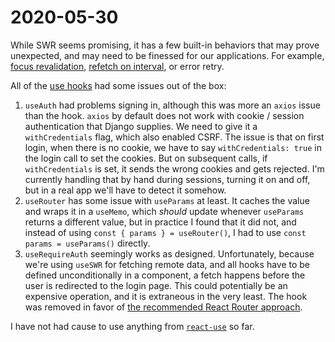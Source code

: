 # 2020-05-30

While SWR seems promising, it has a few built-in behaviors that may prove unexpected, and may need to be finessed for our applications. For example, [focus revalidation](https://swr.now.sh/#focus-revalidation), [refetch on interval](https://swr.now.sh/#refetch-on-interval), or error retry.

All of the [use hooks](https://usehooks.com/) had some issues out of the box:

  1. `useAuth` had problems signing in, although this was more an `axios` issue than the hook. `axios` by default does not work with cookie / session authentication that Django supplies. We need to give it a `withCredentials` flag, which also enabled CSRF. The issue is that on first login, when there is no cookie, we have to say `withCredentials: true` in the login call to set the cookies. But on subsequent calls, if `withCredentials` is set, it sends the wrong cookies and gets rejected. I'm currently handling that by hand during sessions, turning it on and off, but in a real app we'll have to detect it somehow.
  2. `useRouter` has some issue with `useParams` at least. It caches the value and wraps it in a `useMemo`, which _should_ update whenever `useParams` returns a different value, but in practice I found that it did not, and instead of using `const { params } = useRouter()`, I had to use `const params = useParams()` directly.
  3. `useRequireAuth` seemingly works as designed. Unfortunately, because we're using `useSWR` for fetching remote data, and all hooks have to be defined unconditionally in a component, a fetch happens before the user is redirected to the login page. This could potentially be an expensive operation, and it is extraneous in the very least. The hook was removed in favor of [the recommended React Router approach](https://reacttraining.com/react-router/web/example/auth-workflow).

I have not had cause to use anything from [`react-use`](https://github.com/streamich/react-use) so far.
